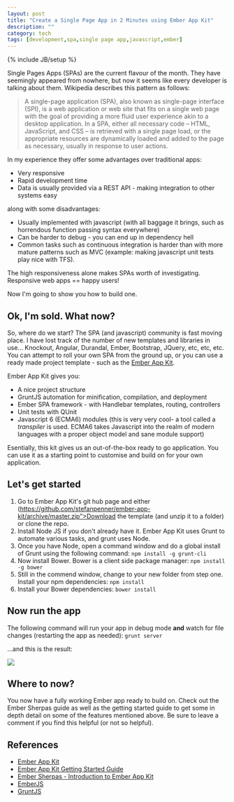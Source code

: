 ```yaml
---
layout: post
title: "Create a Single Page App in 2 Minutes using Ember App Kit"
description: ""
category: tech
tags: [development,spa,single page app,javascript,ember]
---
```

{% include JB/setup %}

Single Pages Apps (SPAs) are the current flavour of the month. They have seemingly appeared from nowhere, but now it seems like every developer is talking about them. Wikipedia describes this pattern as follows:

>A single-page application (SPA), also known as single-page interface (SPI), is a web application or web site that fits on a single web page with the goal of providing a more fluid user experience akin to a desktop application.
>In a SPA, either all necessary code – HTML, JavaScript, and CSS – is retrieved with a single page load, or the appropriate resources are dynamically loaded and added to the page as necessary, usually in response to user actions.

In my experience they offer some advantages over traditional apps:

* Very responsive
* Rapid development time
* Data is usually provided via a REST API - making integration to other systems easy

along with some disadvantages:

* Usually implemented with javascript (with all baggage it brings, such as horrendous function passing syntax everywhere) 
* Can be harder to debug - you can end up in dependency hell
* Common tasks such as continuous integration is harder than with more mature patterns such as MVC (example: making javascript unit tests play nice with TFS).

The high responsiveness alone makes SPAs worth of investigating. Responsive web apps == happy users!

Now I'm going to show you how to build one.
<!--more-->

Ok, I'm sold. What now?
-----------------------
So, where do we start? The SPA (and javascript) community is fast moving place. I have lost track of the number of new templates and libraries in use... Knockout, Angular, Durandal, Ember, Bootstrap, JQuery, etc, etc, etc. You can attempt to roll your own SPA from the ground up, or you can use a ready made project template - such as the [Ember App Kit](https://github.com/stefanpenner/ember-app-kit).

Ember App Kit gives you:

* A nice project structure
* GruntJS automation for minification, compilation, and deployment
* Ember SPA framework - with Handlebar templates, routing, controllers
* Unit tests with QUnit
* Javascript 6 (ECMA6) modules (this is very very cool- a tool called a <i>transpiler</i> is used. ECMA6 takes Javascript into the realm of modern languages with a proper object model and sane module support)

Esentially, this kit gives us an out-of-the-box ready to go application. You can use it as a starting point to customise and build on for your own application.  

Let's get started
-----------------

1. Go to Ember App Kit's git hub page and either (https://github.com/stefanpenner/ember-app-kit/archive/master.zip">Download the template (and unzip it to a folder) or clone the repo. 
2. Install Node JS if you don't already have it. Ember App Kit uses Grunt to automate various tasks, and grunt uses Node. 
3. Once you have Node, open a command window and do a global install of Grunt using the following command:
`npm install -g grunt-cli` 
4. Now install Bower. Bower is a client side package manager:
`npm install -g bower` 
5. Still in the commend window, change to your new folder from step one. Install your npm dependencies:
`npm install` 
6. Install your Bower dependencies:
`bower install`

Now run the app
---------------

The following command will run your app in debug mode <b>and</b> watch for file changes (restarting the app as needed): 
`grunt server`

...and this is the result:

<img src="http://drive.google.com/uc?export=view&amp;id=0BzEmq4lTwA-sMG5HZUxVX01YVU0" />  

Where to now?
-------------
You now have a fully working Ember app ready to build on. Check out the Ember Sherpas guide as well as the getting started guide to get some in depth detail on some of the features mentioned above. Be sure to leave a comment if you find this helpful (or not so helpful).

References
----------

* [Ember App Kit](https://github.com/stefanpenner/ember-app-kit)
* [Ember App Kit Getting Started Guide](http://iamstef.net/ember-app-kit/guides/getting-started.html)
* [Ember Sherpas - Introduction to Ember App Kit](http://embersherpa.com/articles/introduction-to-ember-app-kit/)
* [EmberJS](http://emberjs.com/)
* [GruntJS](http://gruntjs.com/)

